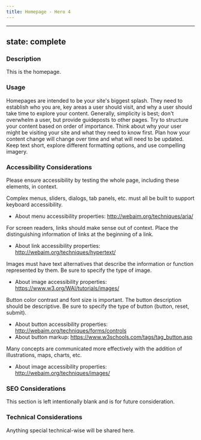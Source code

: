 ```yaml
---
title: Homepage - Hero 4
---
```


---
state: complete
---

### Description
This is the homepage.

### Usage
Homepages are intended to be your site's biggest splash. They need to establish who you are, key areas a user should visit, and why a user should take time to explore your content. Generally, simplicity is best; don't overwhelm a user, but provide guideposts to other pages. Try to structure your content based on order of importance. Think about why your user might be visiting your site and what they need to know first. Plan how your content change will change over time and what will need to be updated. Keep text short, explore different formatting options, and use compelling imagery.

### Accessibility Considerations
Please ensure accessibility by testing the whole page, including these elements, in context.

Complex menus, sliders, dialogs, tab panels, etc. must all be built to support keyboard accessibility. 

* About menu accessibility properties: http://webaim.org/techniques/aria/

For screen readers, links should make sense out of context. Place the distinguishing information of links at the beginning of a link.

* About link accessibility properties: http://webaim.org/techniques/hypertext/

Images must have text alternatives that describe the information or function represented by them. Be sure to specify the type of image. 

* About image accessibility properties: https://www.w3.org/WAI/tutorials/images/

Button color contrast and font size is important. The button description should be descriptive. Be sure to specify the type of button (button, reset, submit).

* About button accessibility properties: http://webaim.org/techniques/forms/controls
* About button markup: https://www.w3schools.com/tags/tag_button.asp

Many concepts are communicated more effectively with the addition of illustrations, maps, charts, etc. 

* About image accessibility properties: http://webaim.org/techniques/images/

### SEO Considerations
This section is left intentionally blank and is for future consideration.

### Technical Considerations
Anything special technical-wise will be shared here.
